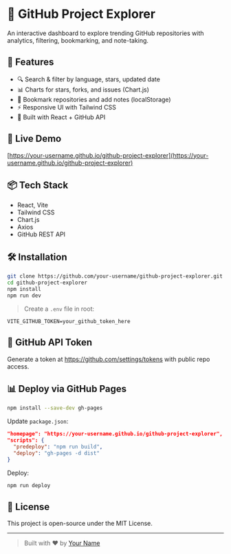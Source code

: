 # 🚀 GitHub Project Explorer

An interactive dashboard to explore trending GitHub repositories with analytics, filtering, bookmarking, and note-taking.

## 🌟 Features
- 🔍 Search & filter by language, stars, updated date
- 📊 Charts for stars, forks, and issues (Chart.js)
- 📌 Bookmark repositories and add notes (localStorage)
- ⚡ Responsive UI with Tailwind CSS
- 🔧 Built with React + GitHub API

## 🚀 Live Demo
[https://your-username.github.io/github-project-explorer](https://your-username.github.io/github-project-explorer)

## 📦 Tech Stack
- React, Vite
- Tailwind CSS
- Chart.js
- Axios
- GitHub REST API

## 🛠 Installation

```bash
git clone https://github.com/your-username/github-project-explorer.git
cd github-project-explorer
npm install
npm run dev
```

> Create a `.env` file in root:
```
VITE_GITHUB_TOKEN=your_github_token_here
```

## 🔐 GitHub API Token
Generate a token at https://github.com/settings/tokens with public repo access.

## 📊 Deploy via GitHub Pages

```bash
npm install --save-dev gh-pages
```

Update `package.json`:

```json
"homepage": "https://your-username.github.io/github-project-explorer",
"scripts": {
  "predeploy": "npm run build",
  "deploy": "gh-pages -d dist"
}
```

Deploy:
```bash
npm run deploy
```

## 📝 License
This project is open-source under the MIT License.

---

> Built with ❤️ by [Your Name](https://github.com/your-username)
